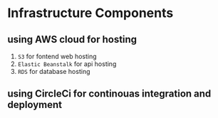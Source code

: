 # Infrastructure Components
 ## using AWS cloud for hosting
 1. `S3` for fontend web hosting
 2. `Elastic Beanstalk` for api hosting
 3. `RDS` for database hosting
 
 ## using CircleCi for continouas integration and deployment